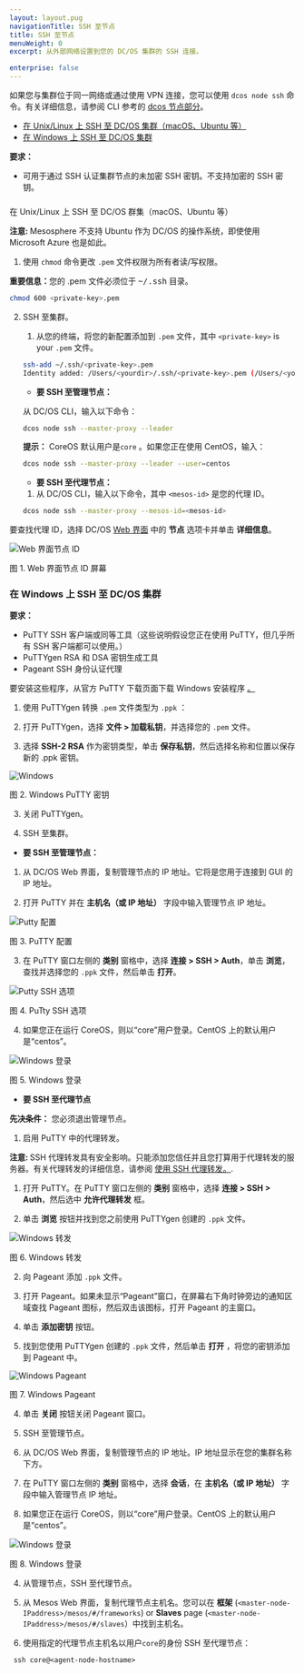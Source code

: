 ```yaml
---
layout: layout.pug
navigationTitle: SSH 至节点
title: SSH 至节点
menuWeight: 0
excerpt: 从外部网络设置到您的 DC/OS 集群的 SSH 连接。

enterprise: false
---
```


如果您与集群位于同一网络或通过使用 VPN 连接，您可以使用 `dcos node ssh` 命令。有关详细信息，请参阅 CLI 参考的 [dcos 节点部分][1]。

* [在 Unix/Linux 上 SSH 至 DC/OS 集群（macOS、Ubuntu 等）][2]
* [在 Windows 上 SSH 至 DC/OS 集群][3]

**要求：**

* 可用于通过 SSH 认证集群节点的未加密 SSH 密钥。不支持加密的 SSH 密钥。

### <a name="unix"></a>

在 Unix/Linux 上 SSH 至 DC/OS 群集（macOS、Ubuntu 等）

<p class="message--note"><strong>注意: </strong> Mesosphere 不支持 Ubuntu 作为 DC/OS 的操作系统，即使使用 Microsoft Azure 也是如此。</p>

1. 使用 `chmod` 命令更改 `.pem` 文件权限为所有者读/写权限。

  <p class="message--important"><strong>重要信息：</strong>您的 .pem 文件必须位于 <tt>~/.ssh</tt> 目录。</p> 


   ```bash
   chmod 600 <private-key>.pem
   ```

2. SSH 至集群。

    1. 从您的终端，将您的新配置添加到 `.pem` 文件，其中 `<private-key>` is your `.pem` 文件。

    ```bash
    ssh-add ~/.ssh/<private-key>.pem
    Identity added: /Users/<yourdir>/.ssh/<private-key>.pem (/Users/<yourdir>/.ssh/<private-key>.pem)
    ```

    * **要 SSH 至管理节点：**

    从 DC/OS CLI，输入以下命令：

    ```bash
    dcos node ssh --master-proxy --leader
    ```

    **提示：** CoreOS 默认用户是`core` 。如果您正在使用 CentOS，输入：

    ```bash
    dcos node ssh --master-proxy --leader --user=centos
    ```

   * **要 SSH 至代理节点：**

   1. 从 DC/OS CLI，输入以下命令，其中 `<mesos-id>` 是您的代理 ID。

    ```bash
    dcos node ssh --master-proxy --mesos-id=<mesos-id>
    ```

 要查找代理 ID，选择 DC/OS [Web 界面](/cn/1.11/gui/) 中的 **节点** 选项卡并单击 **详细信息**。

 ![Web 界面节点 ID](/cn/1.11/img/ssh-node-id.png)

 图 1. Web 界面节点 ID 屏幕


### <a name="windows"></a> 在 Windows 上 SSH 至 DC/OS 集群

**要求：**

* PuTTY SSH 客户端或同等工具（这些说明假设您正在使用 PuTTY，但几乎所有 SSH 客户端都可以使用。）
* PuTTYgen RSA 和 DSA 密钥生成工具
* Pageant SSH 身份认证代理

要安装这些程序，从官方 PuTTY 下载页面下载 Windows 安装程序 <a href="http://www.chiark.greenend.org.uk/~sgtatham/putty/download.html" target="_blank">。</a>

1. 使用 PuTTYgen 转换 `.pem` 文件类型为 `.ppk` ：

 1. 打开 PuTTYgen，选择 **文件 > 加载私钥**，并选择您的 `.pem` 文件。

 2. 选择 **SSH-2 RSA** 作为密钥类型，单击 **保存私钥**，然后选择名称和位置以保存新的 .ppk 密钥。

 ![Windows](/cn/1.11/img/windowsputtykey.png)

 图 2. Windows PuTTY 密钥

 3. 关闭 PuTTYgen。

2. SSH 至集群。

 * **要 SSH 至管理节点：**

 1. 从 DC/OS Web 界面，复制管理节点的 IP 地址。它将是您用于连接到 GUI 的 IP 地址。

 2. 打开 PuTTY 并在 **主机名（或 IP 地址）** 字段中输入管理节点 IP 地址。

 ![Putty 配置](/cn/1.11/img/windowsputtybasic.png)

 图 3. PuTTY 配置

 3. 在 PuTTY 窗口左侧的 **类别** 窗格中，选择 **连接 > SSH > Auth**，单击 **浏览**，查找并选择您的 `.ppk` 文件，然后单击 **打开**。

 ![Putty SSH 选项](/cn/1.11/img/windowsputtysshopt.png)

 图 4. PuTty SSH 选项

 4. 如果您正在运行 CoreOS，则以“core”用户登录。CentOS 上的默认用户是“centos”。

 ![Windows 登录](/cn/1.11/img/windowscore.png)

 图 5. Windows 登录

 * **要 SSH 至代理节点**

 **先决条件：** 您必须退出管理节点。

 1. 启用 PuTTY 中的代理转发。

 <p class="message--note"><strong>注意: </strong> SSH 代理转发具有安全影响。只能添加您信任并且您打算用于代理转发的服务器。有关代理转发的详细信息，请参阅 <a href="https://developer.github.com/guides/using-ssh-agent-forwarding/" target="_blank">使用 SSH 代理转发。</a>.</p>

 1. 打开 PuTTY。在 PuTTY 窗口左侧的 **类别** 窗格中，选择 **连接 > SSH > Auth**，然后选中 **允许代理转发** 框。

 2. 单击 **浏览** 按钮并找到您之前使用 PuTTYgen 创建的 `.ppk` 文件。

 ![Windows 转发](/cn/1.11/img/windowsforwarding.png)

 图 6. Windows 转发

 2. 向 Pageant 添加 `.ppk` 文件。

 1. 打开 Pageant。如果未显示“Pageant”窗口，在屏幕右下角时钟旁边的通知区域查找 Pageant 图标，然后双击该图标，打开 Pageant 的主窗口。

 2. 单击 **添加密钥** 按钮。

 3. 找到您使用 PuTTYgen 创建的 `.ppk` 文件，然后单击 **打开** ，将您的密钥添加到 Pageant 中。

 ![Windows Pageant](/cn/1.11/img/windowspageant.png)

 图 7. Windows Pageant


 4. 单击 **关闭** 按钮关闭 Pageant 窗口。

 3. SSH 至管理节点。

 1. 从 DC/OS Web 界面，复制管理节点的 IP 地址。IP 地址显示在您的集群名称下方。

 2. 在 PuTTY 窗口左侧的 **类别** 窗格中，选择 **会话**，在 **主机名（或 IP 地址）** 字段中输入管理节点 IP 地址。

 4. 如果您正在运行 CoreOS，则以“core”用户登录。CentOS 上的默认用户是“centos”。

 ![Windows 登录](/cn/1.11/img/windowscore.png)

 图 8. Windows 登录

 4. 从管理节点，SSH 至代理节点。

 1. 从 Mesos Web 界面，复制代理节点主机名。您可以在 **框架** (`<master-node-IPaddress>/mesos/#/frameworks`) or **Slaves** page (`<master-node-IPaddress>/mesos/#/slaves`）中找到主机名。

 2. 使用指定的代理节点主机名以用户`core`的身份 SSH 至代理节点：
```
 ssh core@<agent-node-hostname>
```
 [1]:/cn/1.11/cli/command-reference/
 [2]: #unix
 [3]: #windows
